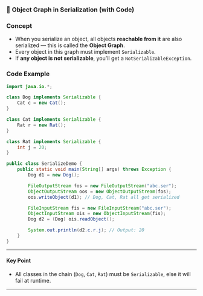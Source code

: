 ### 🔹 **Object Graph in Serialization (with Code)**

### **Concept**
- When you serialize an object, all objects **reachable from it** are also serialized — this is called the **Object Graph**.
- Every object in this graph must implement `Serializable`.
- If **any object is not serializable**, you'll get a `NotSerializableException`.


### **Code Example**

```java
import java.io.*;

class Dog implements Serializable {
    Cat c = new Cat();
}

class Cat implements Serializable {
    Rat r = new Rat();
}

class Rat implements Serializable {
    int j = 20;
}

public class SerializeDemo {
    public static void main(String[] args) throws Exception {
        Dog d1 = new Dog();

        FileOutputStream fos = new FileOutputStream("abc.ser");
        ObjectOutputStream oos = new ObjectOutputStream(fos);
        oos.writeObject(d1); // Dog, Cat, Rat all get serialized

        FileInputStream fis = new FileInputStream("abc.ser");
        ObjectInputStream ois = new ObjectInputStream(fis);
        Dog d2 = (Dog) ois.readObject();

        System.out.println(d2.c.r.j); // Output: 20
    }
}
```

---

#### **Key Point**
- All classes in the chain (`Dog`, `Cat`, `Rat`) must be `Serializable`, else it will fail at runtime.

---